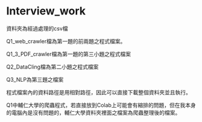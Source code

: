 # Interview_work

資料夾為經過處理的csv檔

Q1_web_crawler檔為第一題的前兩題之程式檔案。

Q1_3_PDF_crawler檔為第一題的第三小題之程式檔案

Q2_DataCling檔為第二小題之程式檔案

Q3_NLP為第三題之檔案

程式檔案內的資料路徑是用相對路徑，因此可以直接下載整個資料夾並且執行。

Q1中輔仁大學的爬蟲程式，若直接放到Colab上可能會有縮排的問題，但在我本身的電腦內是沒有問題的，輔仁大學資料夾裡面之檔案為爬蟲整理後的檔案。
